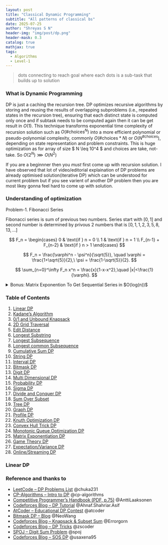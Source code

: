 ```yaml
---
layout: post
title: "Classical Dynamic Programming"
subtitle: "All patterns of classical bs"
date: 2025-07-25
author: "Shreyas S N"
header-img: "img/post/dp.png"
header-mask: 0.3
catalog: true
mathjax: true
tags:
  - Algorithms
  - Level-1
---
```


> dots connecting to reach goal where each dots is a sub-task that builds up to solution

### What is Dynamic Programming

DP is just a caching the recursion tree. DP optimizes recursive algorithms by storing and reusing the results of overlapping subproblems (i.e., repeated states in the recursion tree), ensuring that each distinct state is computed only once and if subtask needs to be computed again then it can be get result in $O(1)$. This technique transforms exponential time complexity of recursion solution such as $O(\text{#choices}^N)$ into a more efficient polynomial or pseudo-polynomial complexity, commonly $O(\text{#choices}*N)$
or $O(N^\text{#choices})$, depending on state representation and problem constraints. This is huge optimization as for array of size $ N \leq 10^4 $ and choices are $\text{take, not-take}$. So $O(2^N) \ggg O(N^2)$

If you are a beginnner then you $must$ first come up with recursion solution. I have observed that lot of video/editorial explaination of DP problems are already optimised solution(iterative DP) which can be understood for current problem but if you see varient of another DP problem then you are most likey gonna feel hard to come up with solution.

### Understanding of optimization

Problem-1. Fibonacci Series

Fibonacci series is sum of previous two numbers. Series start with $[0, 1]$ and second number is determined by privous 2 numbers that is $[0,1,1,2,3,5,8,13,...]$

$$
F_n =
\begin{cases}
0 & \text{if } n = 0 \\
1 & \text{if } n = 1 \\
F_{n-1} + F_{n-2} & \text{if } n > 1
\end{cases}
$$

$$
F_n = \frac{\varphi^n - \psi^n}{\sqrt{5}},
\quad \varphi = \frac{1+\sqrt{5}}{2},\
\psi = \frac{1-\sqrt{5}}{2}.
$$

$$
\sum_{n=0}^\infty F_n x^n = \frac{x}{1-x-x^2},\quad |x|<\frac{1}{\varphi}.
$$

<details>
  <summary>Bonus: Matrix Exponention To Get Sequential Series in $O(log(n))$</summary>

<div class="details-content">

<b>Matrix Representation</b><br>
$$
\begin{pmatrix}
F_{n+1} & F_n \\
F_n & F_{n-1}
\end{pmatrix}
=
\begin{pmatrix}
1 & 1 \\
1 & 0
\end{pmatrix}^{\!n}
$$
This states that calculating Fibonacci numbers can be expressed as raising a $2 \times 2$ matrix to the $n$th power. Using exponentiation by squaring, this allows computation of $F_n$ in $O(\log n)$ time.
<br><br>

Introduction<br>
Many problems in computer science and mathematics involve sequences defined by recurrence relations.  
The Fibonacci sequence is the most famous example:  

$$
F(n) = F(n-1) + F(n-2), \quad F(0) = 0, \quad F(1) = 1
$$

Naively computing $F(n)$ using recursion or iteration takes $O(n)$ time.  
However, by representing the recurrence as a matrix multiplication problem and using matrix exponentiation, we can compute $F(n)$ in $O(\log n)$ time.<br><br>

This tutorial covers:  
- How to represent linear recurrences as matrix multiplication  
- How to perform fast matrix exponentiation  
- Generalizing the method to other recurrence relations  

<br>

Step 1: Representing the Recurrence as a Matrix Equation<br>
Take Fibonacci as an example. Its recurrence can be written as:  

$$
\begin{bmatrix}
F(n) \\
F(n-1)
\end{bmatrix}
= 
\begin{bmatrix}
1 & 1 \\
1 & 0
\end{bmatrix}
\times
\begin{bmatrix}
F(n-1) \\
F(n-2)
\end{bmatrix}
$$

Define the matrix:  

$$
M =
\begin{bmatrix}
1 & 1 \\
1 & 0
\end{bmatrix}
$$

So,  

$$
\begin{bmatrix}
F(n) \\
F(n-1)
\end{bmatrix} = M \times \begin{bmatrix} F(n-1) \\ F(n-2) \end{bmatrix}
$$

Applying repeatedly,  

$$
\begin{bmatrix}
F(n) \\
F(n-1)
\end{bmatrix} = M^{n-1} \times \begin{bmatrix} F(1) \\ F(0) \end{bmatrix}
$$

Thus, computing $F(n)$ reduces to computing $M^{n-1}$.<br><br>

Step 2: Fast Matrix Exponentiation Using Exponentiation by Squaring<br>
Naively multiplying $M$ $n-1$ times is $O(n)$, but we can reduce it:  

- If $n$ is even: $M^n = (M^{n/2}) \times (M^{n/2})$  
- If $n$ is odd: $M^n = M \times M^{n-1}$  

This gives $O(\log n)$ complexity.<br><br>

<b>Algorithm (Python style):</b>  

```python
def matrix_power(M, n):
    if n == 1:
        return M
    half = matrix_power(M, n // 2)
    half_squared = matrix_multiply(half, half)
    if n % 2 == 0:
        return half_squared
    else:
        return matrix_multiply(half_squared, M)
````

<br>

Step 3: Generalizing to Other Recurrence Relations<br>
Any linear homogeneous recurrence of order $k$:  

$$
T(n) = c_1 T(n-1) + c_2 T(n-2) + \ldots + c_k T(n-k)
$$

can be written as:

$$
\begin{bmatrix}
T(n) \\
T(n-1) \\
\vdots \\
T(n-k+1)
\end{bmatrix}
=
M \times
\begin{bmatrix}
T(n-1) \\
T(n-2) \\
\vdots \\
T(n-k)
\end{bmatrix}
$$

where \$M\$ is the \$k \times k\$ companion matrix:

$$
M = \begin{bmatrix}
c_1 & c_2 & \cdots & c_k \\
1 & 0 & \cdots & 0 \\
0 & 1 & \cdots & 0 \\
\vdots & \vdots & \ddots & \vdots \\
0 & 0 & \cdots & 1
\end{bmatrix}
$$

Then:

$$
\begin{bmatrix}
T(n) \\
T(n-1) \\
\vdots \\
T(n-k+1)
\end{bmatrix}
= M^{n-k+1} \times
\begin{bmatrix}
T(k) \\
T(k-1) \\
\vdots \\
T(1)
\end{bmatrix}
$$

<br>

Step 4: Practical Example<br>
Consider:  

$$
T(n) = 2T(n-1) + 3T(n-2), \quad T(1) = 1, \quad T(2) = 2
$$

Matrix form:

$$
M =
\begin{bmatrix}
2 & 3 \\
1 & 0
\end{bmatrix}, \quad
\text{Initial vector} =
\begin{bmatrix}
T(2) \\
T(1)
\end{bmatrix}
=
\begin{bmatrix}
2 \\
1
\end{bmatrix}
$$

Compute $M^{n-2} \times \text{Initial vector}$ to get $T(n)$.<br><br>

Step 5: Summary and Tips<br>
- Matrix exponentiation optimizes recurrences from $O(n)$ to $O(\log n)$.<br>
- Works for any linear homogeneous recurrence.<br>
- Construct the companion matrix $M$ carefully.<br>
- Use exponentiation by squaring.<br>
- Handle base cases with the initial state vector.<br>


More formulaes can be studied from <a href="https://r-knott.surrey.ac.uk/fibonacci/fibformulae.html" style="color:yellow">Fibonacci Formulae (R. Knott)</a>


</div>
</details>


### Table of Contents

1. [Linear DP](#linear-dp)
2. [Kadane’s Algorithm](#kadanes-algorithm)
3. [0/1 and Unbound Knapsack](#01-and-unbound-knapsack)
4. [2D Grid Traversal](#2d-grid-traversal)
5. [Edit Distance](#edit-distance)
6. [Longest Substring](#longest-substring)
7. [Longest Subsequence](#longest-subsequence)
8. [Longest common Subsequence](#longest-common-subsequence)
9. [Cumulative Sum DP](#cumulative-sum-dp)
10. [String DP](#string-dp)
11. [Interval DP](#interval-dp)
12. [Bitmask DP](#bitmask-dp)
13. [Digit DP](#digit-dp)
14. [Multi Dimensional DP](#multi-dimensional-dp)
15. [Probability DP](#probability-dp)
16. [Sigma DP](#sigma-dp)
17. [Divide and Conquer DP](#divide-and-conquer-dp)
18. [Sum Over Subset](#sum-over-subset)
19. [Tree DP](#tree-dp)
20. [Graph DP](#graph-dp)
21. [Profile DP](#profile-dp)
22. [Knuth Optimization DP](#knuth-optimization-dp)
23. [Convex Hull Trick DP](#convex-hull-trick-dp)
24. [Monotonic Queue Optimization DP](#monotonic-queue-optimization-dp)
25. [Matrix Exponentiation DP](#matrix-exponentiation-dp)
26. [Game Theory DP](#game-theory-dp)
27. [Expectation/Variance DP](#expectationvariance-dp)
28. [Online/Streaming DP](#onlinestreaming-dp)

### Linear DP

### Reference and thanks to

- [LeetCode – DP Problems List](https://leetcode.com/discuss/post/1000929/solved-all-dynamic-programming-dp-proble-8m82/) @chuka231
- [CP-Algorithms – Intro to DP](https://cp-algorithms.com/dynamic_programming/intro-to-dp.html#classic-dynamic-programming-problems) @cp-algorithms
- [Competitive Programmer’s Handbook (PDF, p.75)](https://usaco.guide/CPH.pdf#page=75) @AnttiLaaksonen
- [Codeforces Blog – DP Tutorial](https://codeforces.com/blog/entry/67679) @Ahnaf.Shahriar.Asif
- [AtCoder – Educational DP Contest](https://atcoder.jp/contests/dp/tasks) @atcoder
- [Bitmask DP – Blog](https://nwatx.me/post/dpbitmasks) @NeoWang
- [Codeforces Blog – Knapsack & Subset Sum](https://codeforces.com/blog/entry/98663) @Errorgorn
- [Codeforces Blog – DP Tricks](https://codeforces.com/blog/entry/47764) @zscoder
- [SPOJ – Digit Sum Problem](https://www.spoj.com/problems/PR003004/) @spoj
- [Codeforces Blog – SOS DP](https://codeforces.com/blog/entry/45223) @usaxena95
